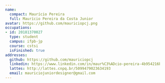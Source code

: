 ```yaml
---
name:
  compact: Maurício Pereira
  full: Maurício Pereira da Costa Junior
avatar: https://github.com/mauriciopcj.png
occupations:
- id: 20181370027
  type: student
  campus: ifpb-jp
  course: cstsi
  isFinished: true
addresses:
  github: https://github.com/mauriciopcj
  linkedin: https://www.linkedin.com/in/maur%C3%ADcio-pereira-4b954216b
  lattes: http://lattes.cnpq.br/5099479023634193
  email: mauriciojuniordesigner@gmail.com
---
```

